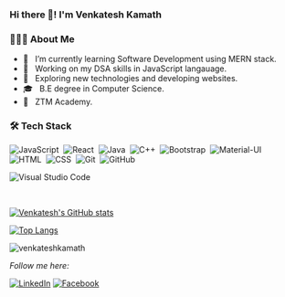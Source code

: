 ### Hi there 👋! I'm Venkatesh Kamath

<h3> 👨🏻‍💻 About Me </h3>

- 🔭 &nbsp; I’m currently learning Software Development using MERN stack.
- 🤖 &nbsp; Working on my DSA skills in JavaScript langauage.
- 🤔 &nbsp; Exploring new technologies and developing websites.
- 🎓 &nbsp; B.E degree in Computer Science.
- 🏢 &nbsp; ZTM Academy.

<h3>🛠 Tech Stack</h3>

![JavaScript](https://img.shields.io/badge/-JavaScript-05122A?style=flat&logo=javascript)&nbsp;
![React](https://img.shields.io/badge/-React-05122A?style=flat&logo=react)&nbsp;
![Java](https://img.shields.io/badge/-Java-05122A?style=flat&logo=java&logoColor=FFA500)&nbsp;
![C++](https://img.shields.io/badge/-C++-05122A?style=flat&logo=C%2B%2B&logoColor=00599C)&nbsp;
![Bootstrap](https://img.shields.io/badge/-Bootstrap-05122A?style=flat&logo=bootstrap&logoColor=563D7C)&nbsp;
![Material-UI](https://img.shields.io/badge/Material--UI-05122A?style=flat&logo=material-ui&logoColor=563D7C)&nbsp;
![HTML](https://img.shields.io/badge/-HTML-05122A?style=flat&logo=HTML5)&nbsp;
![CSS](https://img.shields.io/badge/-CSS-05122A?style=flat&logo=CSS3&logoColor=1572B6)&nbsp;
![Git](https://img.shields.io/badge/-Git-05122A?style=flat&logo=git)&nbsp;
![GitHub](https://img.shields.io/badge/-GitHub-05122A?style=flat&logo=github)&nbsp;

![Visual Studio Code](https://img.shields.io/badge/-Visual%20Studio%20Code-05122A?style=flat&logo=visual-studio-code&logoColor=007ACC)&nbsp;



<br>






[![Venkatesh's GitHub stats](https://github-readme-stats.vercel.app/api?username=venkateshkamath&show_icons=true&theme=dracula)](https://github.com/venkateshkamath/github-readme-stats)



[![Top Langs](https://github-readme-stats.vercel.app/api/top-langs/?username=venkateshkamath&layout=compact)](https://github.com/venkateshkamath/github-readme-stats)



<p align="left"> <img src="https://komarev.com/ghpvc/?username=venkateshkamathk&label=Profile%20views&color=0e75b6&style=flat" alt="venkateshkamath" /> </p>

<i>Follow me here:</i><br>

<a href="https://www.linkedin.com/in/venkateshkamath08/" target="_blank"><img src="https://img.shields.io/badge/LinkedIn-%230077B5.svg?&style=flat-square&logo=linkedin&logoColor=white" alt="LinkedIn"></a>
<a href="https://www.facebook.com/venkatesh.shreelakshmi" target="_blank"><img src="https://img.shields.io/badge/Facebook-%231877F2.svg?&style=flat-square&logo=facebook&logoColor=white" alt="Facebook"></a>

</div>



